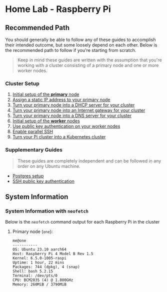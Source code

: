 # Home Lab - Raspberry Pi

## Recommended Path

You should generally be able to follow any of these guides to accomplish their intended outcome, but some loosely depend on each other. Below is the recommended path to follow if you're starting from scratch.

> Keep in mind these guides are written with the assumption that you're working with a cluster consisting of a primary node and one or more worker nodes.

### Cluster Setup

1. [Initial setup of the **primary** node](./initial-setup.md)
2. [Assign a static IP address to your primary node](./static-ip-address.md)
3. [Turn your primary node into a DHCP server for your cluster](./dhcp-server.md)
4. [Turn your primary node into an Internet gateway for your cluster](./internet-gateway.md)
5. [Turn your primary node into a DNS server for your cluster](./dns-server.md)
6. [Initial setup of the **worker** nodes](./initial-setup.md)
7. [Use public key authentication on your worker nodes](./ssh-public-key-authentication.md)
8. [Enable parallel SSH](./parallel-ssh.md)
9. [Turn your Pi cluster into a Kubernetes cluster](./kubernetes-cluster.md)

### Supplementary Guides

> These guides are completely independent and can be followed in any order on any Ubuntu machine.

- [Postgres setup](./postgres.md)
- [SSH public key authentication](./ssh-public-key-authentication.md)

## System Information

### System Information with `neofetch`

Below is the `neofetch` command output for each Raspberry Pi in the cluster

1. Primary node (`one`):
    ```
    me@one
    -----------
    OS: Ubuntu 23.10 aarch64
    Host: Raspberry Pi 4 Model B Rev 1.5
    Kernel: 6.5.0-1005-raspi
    Uptime: 1 hour, 22 mins
    Packages: 744 (dpkg), 4 (snap)
    Shell: bash 5.2.15
    Terminal: /dev/pts/0
    CPU: BCM2835 (4) @ 1.800GHz
    Memory: 260MiB / 3790MiB
    ```
